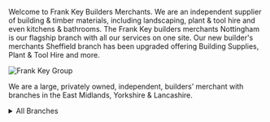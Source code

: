 Welcome to Frank Key Builders Merchants. We are an independent supplier of building & timber materials, including landscaping, plant & tool hire and even kitchens & bathrooms. The Frank Key builders merchants Nottingham is our flagship branch with all our services on one site. Our new builder's merchants Sheffield branch has been upgraded offering Building Supplies, Plant & Tool Hire and more.

![Frank Key Group](https://github.com/frank-key/.github/assets/163884700/bd5810de-cf98-4094-b044-f34d42fecb1f)

We are a large, privately owned, independent, builders’ merchant with branches in the East Midlands, Yorkshire & Lancashire.

<details>
<summary> All Branches</summary>


### Batley
  - [Plant & Tool Hire](https://www.frank-key.co.uk/frank-key-batley)
  - 📬 319 Bradford Road, Batley, WF17 6HY
  - ☎ <a href="tel:+4401924441902">01924 441902</a>

<details>
<summary>Opening Times</summary>
    
| Date       | Opening Time | Closing Time |
|------------|--------------|--------------|
| Monday     | 7:30am       | 5:00pm       |
| Tuesday    | 7:30am       | 5:00pm       |
| Wednesday  | 7:30am       | 5:00pm       |
| Thursday   | 7:30am       | 5:00pm       |
| Friday     | 7:30am       | 5:00pm       |
| Saturday   | 8:00am       | 12:00pm      |
| Sunday     | Closed       | Closed       |

</details>


### Bradford
  - [Plant & Tool Hire](https://www.frank-key.co.uk/frank-key-bradford)
  - 📬 Bolling Road, Bradford, BD4 7BT
  - ☎ <a href="tel:+4401274200066">01274 200066</a>
<details>
<summary>Opening Times</summary>
    
| Date       | Opening Time | Closing Time |
|------------|--------------|--------------|
| Monday     | 7:30am       | 5:00pm       |
| Tuesday    | 7:30am       | 5:00pm       |
| Wednesday  | 7:30am       | 5:00pm       |
| Thursday   | 7:30am       | 5:00pm       |
| Friday     | 7:30am       | 5:00pm       |
| Saturday   | 8:00am       | 12:00pm      |
| Sunday     | Closed       | Closed       |

</details>


### Halifax
  - [Plant & Tool Hire](https://www.frank-key.co.uk/frank-key-bradford)
  - 📬 125 Pellon Lane, Halifax, HX1 5QN
  - ☎ <a href="tel:+4401422254789">01422 254789</a>
<details>
<summary>Opening Times</summary>
    
| Date       | Opening Time | Closing Time |
|------------|--------------|--------------|
| Monday     | 7:30am       | 5:00pm       |
| Tuesday    | 7:30am       | 5:00pm       |
| Wednesday  | 7:30am       | 5:00pm       |
| Thursday   | 7:30am       | 5:00pm       |
| Friday     | 7:30am       | 5:00pm       |
| Saturday   | 8:00am       | 12:00pm      |
| Sunday     | Closed       | Closed       |

</details>


### Huddersfield
  - [Plant & Tool Hire](https://www.frank-key.co.uk/frank-key-huddersfield)
  - 📬 29 Old Leeds Road, Huddersfield, HD1 1SG
  - ☎ <a href="tel:+4401484536626">01484 536626</a>
<details>
<summary>Opening Times</summary>
    
| Date       | Opening Time | Closing Time |
|------------|--------------|--------------|
| Monday     | 7:30am       | 5:00pm       |
| Tuesday    | 7:30am       | 5:00pm       |
| Wednesday  | 7:30am       | 5:00pm       |
| Thursday   | 7:30am       | 5:00pm       |
| Friday     | 7:30am       | 5:00pm       |
| Saturday   | Closed       | Closed       |
| Sunday     | Closed       | Closed       |

</details>


### Keighley
  - [Plant & Tool Hire](https://www.frank-key.co.uk/frank-key-keighley)
  - 📬 Worth Way, Keighley, BD21 5AJ
  - ☎ <a href="tel:+4401535210700">01535 210700</a>
<details>
<summary>Opening Times</summary>
    
| Date       | Opening Time | Closing Time |
|------------|--------------|--------------|
| Monday     | 7:30am       | 5:00pm       |
| Tuesday    | 7:30am       | 5:00pm       |
| Wednesday  | 7:30am       | 5:00pm       |
| Thursday   | 7:30am       | 5:00pm       |
| Friday     | 7:30am       | 6:00pm       |
| Saturday   | 8:00am       | 12:00pm      |
| Sunday     | Closed       | Closed       |

</details>


### Leeds
  - [Plant & Tool Hire](https://www.frank-key.co.uk/frank-key-leeds)
  - 📬 Elder Mills, Elder Road, Leeds, LS13 4DL
  - ☎ <a href="tel:+4401132360560">01132 360560</a>
<details>
<summary>Opening Times</summary>
    
| Date       | Opening Time | Closing Time |
|------------|--------------|--------------|
| Monday     | 7:30am       | 5:00pm       |
| Tuesday    | 7:30am       | 5:00pm       |
| Wednesday  | 7:30am       | 5:00pm       |
| Thursday   | 7:30am       | 5:00pm       |
| Friday     | 7:30am       | 5:00pm       |
| Saturday   | 8:00am       | 12:00pm      |
| Sunday     | Closed       | Closed       |

</details>


### Bulwell
  - [Building Supplies](https://www.frank-key.co.uk/frank-key-bulwell)
  - 📬 1 Lillington Road South, Bulwell, Nottingham, NG6 8NG
  - ☎ <a href="tel:+4401159277412">01159 277412</a>
<details>
<summary>Opening Times</summary>
    
| Date       | Opening Time | Closing Time |
|------------|--------------|--------------|
| Monday     | 7:00am       | 4:30pm       |
| Tuesday    | 7:00am       | 4:30pm       |
| Wednesday  | 7:00am       | 4:30pm       |
| Thursday   | 7:00am       | 4:30pm       |
| Friday     | 7:00am       | 4:30pm       |
| Saturday   | 8:00am       | 12:00pm      |
| Sunday     | Closed       | Closed       |

</details>


### Daybrook 
  - [Building Supplies](https://www.frank-key.co.uk/frank-key-daybrook-bs)
  - [Tool Hire](https://www.frank-key.co.uk/frank-key-daybrook-tool-hire)
  - [Kitchen & Bathroom Showroom](https://www.frank-key.co.uk/frank-key-daybrook-showroom)
  - 📬 Mansfield Rd, Daybrook, Nottingham, NG5 6BL
  - ☎ <a href="tel:+4401159208208">01159 208208</a> (Building Supplies & Tool Hire)
  - ☎ <a href="tel:+4401159649011">01159 649011</a> (Kitchen & Bathroom Showroom)
<details>
<summary>Opening Times</summary>
    
| Date       | Opening Time | Closing Time |
|------------|--------------|--------------|
| Monday     | 7:00am       | 5:00pm       |
| Tuesday    | 7:00am       | 5:00pm       |
| Wednesday  | 7:00am       | 5:00pm       |
| Thursday   | 7:00am       | 5:00pm       |
| Friday     | 7:00am       | 5:00pm       |
| Saturday   | 7:30am       | 12:00pm      |
| Sunday     | Closed       | Closed       |

__Showrooms open at 08:30am, 10:00am on Saturdays__
</details>


### Patioworld
  - [Showroom](https://www.frank-key.co.uk/frank-key-patioworld)
  - 📬 Brookfields Garden Centre, 431 Mapperley Plains, Mapperley, Nottingham, NG3 5RW
  - ☎ <a href="tel:+4401159267049">01159 267049</a> (Patio Showroom)
<details>
<summary>Opening Times</summary>
    
| Date       | Opening Time | Closing Time |
|------------|--------------|--------------|
| Monday     | 9:00am       | 5:00pm       |
| Tuesday    | 9:00am       | 5:00pm       |
| Wednesday  | 9:00am       | 5:00pm       |
| Thursday   | 9:00am       | 5:00pm       |
| Friday     | 9:00am       | 5:00pm       |
| Saturday   | 9:30am       | 5:00pm       |
| Sunday     | 10:00am      | 4:00pm       |

</details>


### West Bridgford
  - [Plant & Tool Hire](https://www.frank-key.co.uk/frank-key-west-bridgford)
  - 📬 69 Boundary Road, West Bridgford, Nottingham, NG2 7DB
  - ☎ <a href="tel:+4401159235111">01159 235111</a> (Patio Showroom)
<details>
<summary>Opening Times</summary>
    
| Date       | Opening Time | Closing Time |
|------------|--------------|--------------|
| Monday     | 7:30am       | 5:00pm       |
| Tuesday    | 7:30am       | 5:00pm       |
| Wednesday  | 7:30am       | 5:00pm       |
| Thursday   | 7:30am       | 5:00pm       |
| Friday     | 7:30am       | 5:00pm       |
| Saturday   | 9:00am       | 12:00pm      |
| Sunday     | Closed       | Closed       |

</details>


### Oldham
  - [Plant & Tool Hire](https://www.frank-key.co.uk/frank-key-oldham)
  - 📬 11 Shaw Road, Oldham, OL1 3LQ
  - ☎ <a href="tel:+4401616263554">01616 263554</a>
<details>
<summary>Opening Times</summary>
    
| Date       | Opening Time | Closing Time |
|------------|--------------|--------------|
| Monday     | 7:00am       | 5:00pm       |
| Tuesday    | 7:00am       | 5:00pm       |
| Wednesday  | 7:00am       | 5:00pm       |
| Thursday   | 7:00am       | 5:00pm       |
| Friday     | 7:00am       | 5:00pm       |
| Saturday   | 8:00am       | 12:00pm      |
| Sunday     | Closed       | Closed       |

</details>


### Ripley
  - [Building Supplies](https://www.frank-key.co.uk/frank-key-ripley)
  - 📬 48-52 Nottingham Road, Ripley, Derbyshire, DE5 3AT
  - ☎ <a href="tel:+4401773742351">01773 742351</a>
<details>
<summary>Opening Times</summary>
    
| Date       | Opening Time | Closing Time |
|------------|--------------|--------------|
| Monday     | 7:00am       | 4:30pm       |
| Tuesday    | 7:00am       | 4:30pm       |
| Wednesday  | 7:00am       | 4:30pm       |
| Thursday   | 7:00am       | 4:30pm       |
| Friday     | 7:00am       | 4:30pm       |
| Saturday   | 8:00am       | 12:00pm      |
| Sunday     | Closed       | Closed       |

</details>


### Rochdale
  - [Plant & Tool Hire](https://www.frank-key.co.uk/frank-key-rochdale)
  - 📬 27 Whitworth Road, Rochdale, OL12 0RA
  - ☎ <a href="tel:+4401706527131">01706 527131</a>
<details>
<summary>Opening Times</summary>
    
| Date       | Opening Time | Closing Time |
|------------|--------------|--------------|
| Monday     | 7:30am       | 5:00pm       |
| Tuesday    | 7:30am       | 5:00pm       |
| Wednesday  | 7:30am       | 5:00pm       |
| Thursday   | 7:30am       | 5:00pm       |
| Friday     | 7:30am       | 5:00pm       |
| Saturday   | 8:00am       | 12:00pm      |
| Sunday     | Closed       | Closed       |

</details>


### Sheffield
  - [Building Supplies](https://www.frank-key.co.uk/frank-key-sheffield-building-supplies)
  - [Tool Hire](https://www.frank-key.co.uk/frank-key-sheffield-tool-hire)
  - [Kitchen & Bathroom Showroom](https://www.frank-key.co.uk/frank-key-sheffield-showroom)
  - 📬 Nunnery Drive, Sheffield, South Yorkshire, S2 1TA
  - ☎ <a href="tel:+4401142724001">01142724001</a> 
<details>
<summary>Opening Times</summary>
    
| Date       | Opening Time | Closing Time |
|------------|--------------|--------------|
| Monday     | 7:00am       | 4:30pm       |
| Tuesday    | 7:00am       | 4:30pm       |
| Wednesday  | 7:00am       | 4:30pm       |
| Thursday   | 7:00am       | 4:30pm       |
| Friday     | 7:00am       | 4:30pm       |
| Saturday   | 8:00am       | 12:00pm      |
| Sunday     | Closed       | Closed       |

</details>


### Somercotes
  - [Building Supplies](https://www.frank-key.co.uk/frank-key-somercotes-building-supplies)
  - [Tool Hire](https://www.frank-key.co.uk/frank-key-somercotes-tool-hire)
  - 📬 Wimsey Way Somercotes, Derbyshire, DE55 7RB
  - ☎ <a href="tel:+4401773605208">01773 605208</a> 
<details>
<summary>Opening Times</summary>
    
| Date       | Opening Time | Closing Time |
|------------|--------------|--------------|
| Monday     | 7:00am       | 4:30pm       |
| Tuesday    | 7:00am       | 4:30pm       |
| Wednesday  | 7:00am       | 4:30pm       |
| Thursday   | 7:00am       | 4:30pm       |
| Friday     | 7:00am       | 4:30pm       |
| Saturday   | 8:00am       | 12:00pm      |
| Sunday     | Closed       | Closed       |

</details>


### Stapleford
  - [Tool Hire](https://www.frank-key.co.uk/frank-key-stapleford)
  - 📬 Hickings Lane, Stapleford, Nottingham, NG9 8PJ
  - ☎ <a href="tel:+4401159223527">01159 223527</a> 
<details>
<summary>Opening Times</summary>
    
| Date       | Opening Time | Closing Time |
|------------|--------------|--------------|
| Monday     | 7:30am       | 5:00pm       |
| Tuesday    | 7:30am       | 5:00pm       |
| Wednesday  | 7:30am       | 5:00pm       |
| Thursday   | 7:30am       | 5:00pm       |
| Friday     | 7:30am       | 5:00pm       |
| Saturday   | 7:30am       | 12:00pm      |
| Sunday     | Closed       | Closed       |

</details>


### Wakefield
  - [Tool Hire](https://www.frank-key.co.uk/frank-key-wakefield)
  - 📬 Thornes Trading Estate, Thornes Lane, Wakefield, WF1 5QN
  - ☎ <a href="tel:+4401924216777">01924 216777</a> 
<details>
<summary>Opening Times</summary>
    
| Date       | Opening Time | Closing Time |
|------------|--------------|--------------|
| Monday     | 7:00am       | 5:00pm       |
| Tuesday    | 7:00am       | 5:00pm       |
| Wednesday  | 7:00am       | 5:00pm       |
| Thursday   | 7:00am       | 5:00pm       |
| Friday     | 7:00am       | 5:00pm       |
| Saturday   | 8:00am       | 12:00pm      |
| Sunday     | Closed       | Closed       |

</details>

    
</details>
